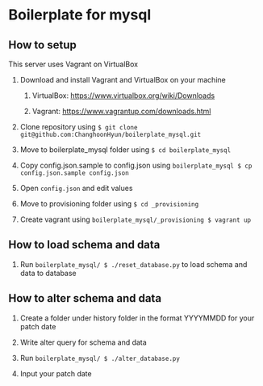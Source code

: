 # Boilerplate for mysql

## How to setup

This server uses Vagrant on VirtualBox

1. Download and install Vagrant and VirtualBox on your machine

    1. VirtualBox: https://www.virtualbox.org/wiki/Downloads
    
    1. Vagrant: https://www.vagrantup.com/downloads.html

1. Clone repository using `$ git clone git@github.com:ChanghoonHyun/boilerplate_mysql.git`

1. Move to boilerplate_mysql folder using `$ cd boilerplate_mysql`

1. Copy config.json.sample to config.json using `boilerplate_mysql $ cp config.json.sample config.json` 

1. Open `config.json` and edit values

1. Move to provisioning folder using `$ cd _provisioning`

1. Create vagrant using  `boilerplate_mysql/_provisioning $ vagrant up`

## How to load schema and data

1. Run `boilerplate_mysql/ $ ./reset_database.py` to load schema and data to database

## How to alter schema and data

1. Create a folder under history folder in the format YYYYMMDD for your patch date

1. Write alter query for schema and data

1. Run `boilerplate_mysql/ $ ./alter_database.py`

1. Input your patch date
